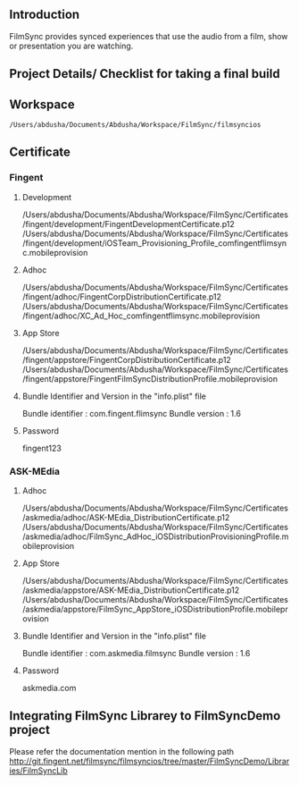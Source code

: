 ## Introduction

FilmSync provides synced experiences that use the audio from a film, show or presentation you are watching.

## Project Details/ Checklist for taking a final build

## Workspace
	
	/Users/abdusha/Documents/Abdusha/Workspace/FilmSync/filmsyncios

## Certificate

### Fingent

1) Development

    /Users/abdusha/Documents/Abdusha/Workspace/FilmSync/Certificates/fingent/development/FingentDevelopmentCertificate.p12
    /Users/abdusha/Documents/Abdusha/Workspace/FilmSync/Certificates/fingent/development/iOSTeam_Provisioning_Profile_comfingentflimsync.mobileprovision

2) Adhoc 

    /Users/abdusha/Documents/Abdusha/Workspace/FilmSync/Certificates/fingent/adhoc/FingentCorpDistributionCertificate.p12
    /Users/abdusha/Documents/Abdusha/Workspace/FilmSync/Certificates/fingent/adhoc/XC_Ad_Hoc_comfingentflimsync.mobileprovision

3) App Store

    /Users/abdusha/Documents/Abdusha/Workspace/FilmSync/Certificates/fingent/appstore/FingentCorpDistributionCertificate.p12
    /Users/abdusha/Documents/Abdusha/Workspace/FilmSync/Certificates/fingent/appstore/FingentFilmSyncDistributionProfile.mobileprovision

	
4) Bundle Identifier and Version in the "info.plist" file

	Bundle identifier : com.fingent.flimsync
	Bundle version : 1.6

5) Password

    fingent123

### ASK-MEdia

1) Adhoc 

    /Users/abdusha/Documents/Abdusha/Workspace/FilmSync/Certificates/askmedia/adhoc/ASK-MEdia_DistributionCertificate.p12
    /Users/abdusha/Documents/Abdusha/Workspace/FilmSync/Certificates/askmedia/adhoc/FilmSync_AdHoc_iOSDistributionProvisioningProfile.mobileprovision

2) App Store

    /Users/abdusha/Documents/Abdusha/Workspace/FilmSync/Certificates/askmedia/appstore/ASK-MEdia_DistributionCertificate.p12
    /Users/abdusha/Documents/Abdusha/Workspace/FilmSync/Certificates/askmedia/appstore/FilmSync_AppStore_iOSDistributionProfile.mobileprovision


3) Bundle Identifier and Version in the "info.plist" file

    Bundle identifier : com.askmedia.filmsync
    Bundle version : 1.6

4) Password

    askmedia.com



## Integrating FilmSync Librarey to FilmSyncDemo project

Please refer the documentation mention in the following path
    http://git.fingent.net/filmsync/filmsyncios/tree/master/FilmSyncDemo/Libraries/FilmSyncLib

